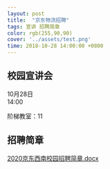 ```yaml
---
layout: post
title:  "京东物流招聘"
tags: 宣讲 招聘简章
color: rgb(255,90,90)
cover: '../assets/test.png'
time: 2018-10-28 14:00:00 +0800
---
```


## 校园宣讲会

10月28日  
14:00

阶梯教室：11

## 招聘简章

[2020京东西南校园招聘简章.docx](/docs/2020京东西南校园招聘简章.docx)

